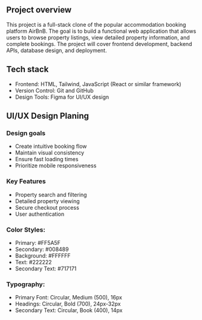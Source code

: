 ## Project overview
This project is a full-stack clone of the popular accommodation booking platform AirBnB. The goal is to build a functional web application that allows users to browse property listings, view detailed property information, and complete bookings. The project will cover frontend development, backend APIs, database design, and deployment.
## Tech stack
 - Frontend: HTML, Tailwind, JavaScript (React or   similar framework)
 - Version Control: Git and GitHub
 - Design Tools: Figma for UI/UX design

## UI/UX Design Planing
### Design goals 
- Create intuitive booking flow
- Maintain visual consistency 
- Ensure fast loading times
- Prioritize mobile responsiveness
### Key Features
- Property search and filtering
- Detailed property viewing
- Secure checkout process 
- User authentication 
### Color Styles:
 - Primary: #FF5A5F
 - Secondary: #008489
 - Background: #FFFFFF
 - Text: #222222
 - Secondary Text: #717171
### Typography:
 - Primary Font: Circular, Medium (500), 16px
 - Headings: Circular, Bold (700), 24px-32px
 - Secondary Text: Circular, Book (400), 14px



